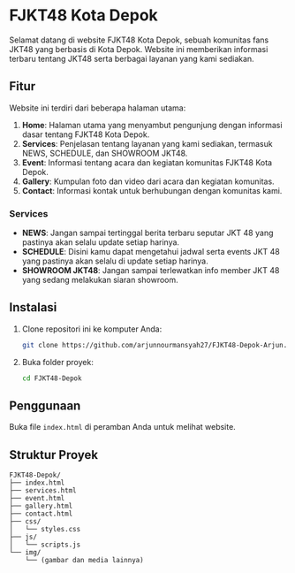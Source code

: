 # FJKT48 Kota Depok

Selamat datang di website FJKT48 Kota Depok, sebuah komunitas fans JKT48 yang berbasis di Kota Depok. Website ini memberikan informasi terbaru tentang JKT48 serta berbagai layanan yang kami sediakan.


## Fitur

Website ini terdiri dari beberapa halaman utama:
1. **Home**: Halaman utama yang menyambut pengunjung dengan informasi dasar tentang FJKT48 Kota Depok.
2. **Services**: Penjelasan tentang layanan yang kami sediakan, termasuk NEWS, SCHEDULE, dan SHOWROOM JKT48.
3. **Event**: Informasi tentang acara dan kegiatan komunitas FJKT48 Kota Depok.
4. **Gallery**: Kumpulan foto dan video dari acara dan kegiatan komunitas.
5. **Contact**: Informasi kontak untuk berhubungan dengan komunitas kami.

### Services

- **NEWS**: Jangan sampai tertinggal berita terbaru seputar JKT 48 yang pastinya akan selalu update setiap harinya.
- **SCHEDULE**: Disini kamu dapat mengetahui jadwal serta events JKT 48 yang pastinya akan selalu di update setiap harinya.
- **SHOWROOM JKT48**: Jangan sampai terlewatkan info member JKT 48 yang sedang melakukan siaran showroom.

## Instalasi

1. Clone repositori ini ke komputer Anda:
    ```bash
    git clone https://github.com/arjunnourmansyah27/FJKT48-Depok-Arjun.git
    ```
2. Buka folder proyek:
    ```bash
    cd FJKT48-Depok
    ```

## Penggunaan

Buka file `index.html` di peramban Anda untuk melihat website.

## Struktur Proyek

```plaintext
FJKT48-Depok/
├── index.html
├── services.html
├── event.html
├── gallery.html
├── contact.html
├── css/
│   └── styles.css
├── js/
│   └── scripts.js
└── img/
    └── (gambar dan media lainnya)

